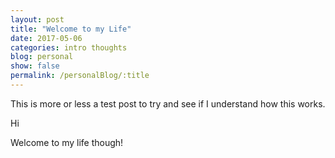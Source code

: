 ```yaml
---
layout: post
title: "Welcome to my Life"
date: 2017-05-06
categories: intro thoughts 
blog: personal
show: false
permalink: /personalBlog/:title
---
```

   
This is more or less a test post to try and see if I understand how this works.

Hi

Welcome to my life though!